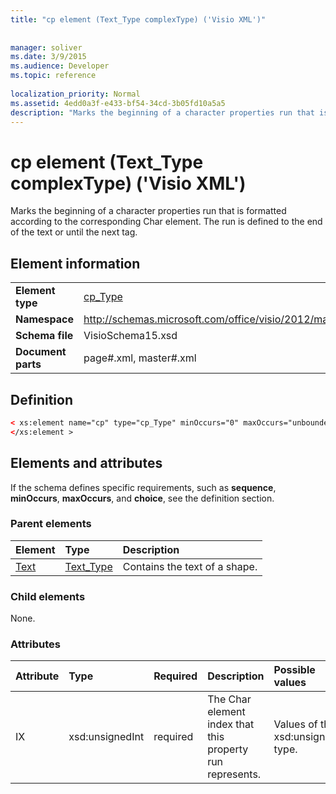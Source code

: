 ```yaml
---
title: "cp element (Text_Type complexType) ('Visio XML')"
 
 
manager: soliver
ms.date: 3/9/2015
ms.audience: Developer
ms.topic: reference
 
localization_priority: Normal
ms.assetid: 4edd0a3f-e433-bf54-34cd-3b05fd10a5a5
description: "Marks the beginning of a character properties run that is formatted according to the corresponding Char element. The run is defined to the end of the text or until the next tag."
---
```


# cp element (Text_Type complexType) ('Visio XML')

Marks the beginning of a character properties run that is formatted according to the corresponding Char element. The run is defined to the end of the text or until the next tag.
  
## Element information

|||
|:-----|:-----|
|**Element type** <br/> |[cp_Type](cp_type-complextypevisio-xml.md) <br/> |
|**Namespace** <br/> |http://schemas.microsoft.com/office/visio/2012/main  <br/> |
|**Schema file** <br/> |VisioSchema15.xsd  <br/> |
|**Document parts** <br/> |page#.xml, master#.xml  <br/> |
   
## Definition

```XML
< xs:element name="cp" type="cp_Type" minOccurs="0" maxOccurs="unbounded" >
</xs:element >
```

## Elements and attributes

If the schema defines specific requirements, such as **sequence**, **minOccurs**, **maxOccurs**, and **choice**, see the definition section. 
  
### Parent elements

|**Element**|**Type**|**Description**|
|:-----|:-----|:-----|
|[Text](text-element-shapesheet_type-complextypevisio-xml.md) <br/> |[Text_Type](text_type-complextypevisio-xml.md) <br/> |Contains the text of a shape.  <br/> |
   
### Child elements

None.
  
### Attributes

|**Attribute**|**Type**|**Required**|**Description**|**Possible values**|
|:-----|:-----|:-----|:-----|:-----|
|IX  <br/> |xsd:unsignedInt  <br/> |required  <br/> |The Char element index that this property run represents.  <br/> |Values of the xsd:unsignedInt type.  <br/> |
   

